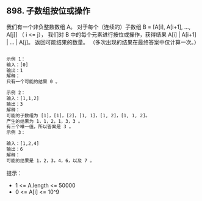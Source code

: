 ## 898. 子数组按位或操作

我们有一个非负整数数组 A。
对于每个（连续的）子数组 B = [A[i], A[i+1], ..., A[j]] （ i <= j），
我们对 B 中的每个元素进行按位或操作，获得结果 A[i] | A[i+1] | ... | A[j]。
返回可能结果的数量。 （多次出现的结果在最终答案中仅计算一次。）

```html

示例 1：
输入：[0]
输出：1
解释：
只有一个可能的结果 0 。

示例 2：
输入：[1,1,2]
输出：3
解释：
可能的子数组为 [1]，[1]，[2]，[1, 1]，[1, 2]，[1, 1, 2]。
产生的结果为 1，1，2，1，3，3 。
有三个唯一值，所以答案是 3 。
示例 3：

输入：[1,2,4]
输出：6
解释：
可能的结果是 1，2，3，4，6，以及 7 。

```

提示：

- 1 <= A.length <= 50000
- 0 <= A[i] <= 10^9